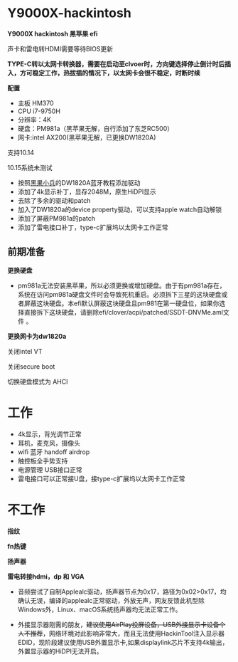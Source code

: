 # Y9000X-hackintosh

**Y9000X hackintosh 黑苹果 efi**

声卡和雷电转HDMI需要等待BIOS更新

**TYPE-C转以太网卡转换器，需要在启动至clvoer时，方向键选择停止倒计时后插入，方可稳定工作，热拔插的情况下，以太网卡会很不稳定，时断时续**

**配置** 
* 主板 HM370
* CPU i7-9750H
* 分辨率：4K
* 硬盘：PM981a（黑苹果无解，自行添加了东芝RC500）
* 网卡:intel AX200(黑苹果无解，已更换DW1820A) 

支持10.14

10.15系统未测试

* 按照[黑果小兵](https://blog.daliansky.net/DW1820A_BCM94350ZAE-driver-inserts-the-correct-posture.html)的DW1820A蓝牙教程添加驱动
* 添加了4k显示补丁，显存2048M，原生HiDPI显示
* 去除了多余的驱动和patch
* 加入了DW1820a的device property驱动，可以支持apple watch自动解锁 
* 添加了屏蔽PM981a的patch
* 添加了雷电接口补丁，type-c扩展坞以太网卡工作正常



前期准备
---

**更换硬盘**

* pm981a无法安装黑苹果，所以必须更换或增加硬盘。由于有pm981a存在，系统在访问pm981a硬盘文件时会导致死机重启。必须拆下三星的这块硬盘或者屏蔽这块硬盘。本efi默认屏蔽这块硬盘且pm981在第一硬盘位，如果你选择直接拆下这块硬盘，请删除efi/clover/acpi/patched/SSDT-DNVMe.aml文件 。

**更换网卡为dw1820a**

关闭intel VT

关闭secure boot

切换硬盘模式为 AHCI


# 工作

* 4k显示，背光调节正常 
* 耳机，麦克风，摄像头
* wifi 蓝牙 handoff airdrop
* 触控板全手势支持
* 电源管理 USB接口正常
* 雷电接口可以正常接U盘，接type-c扩展坞以太网卡工作正常

# 不工作

**指纹**

**fn热键**

**扬声器**

**雷电转接hdmi，dp 和 VGA**

* 音频尝试了自制Applealc驱动，扬声器节点为0x17，路径为0x02>0x17，均确认无误，编译的applealc正常驱动，外放无声，网友反馈此机型除Windows外，Linux、macOS系统扬声器均无法正常工作。

* 外接显示器刚需的朋友，~~建议使用AirPlay投屏设备，USB外接显示卡设备个人不推荐~~，网络环境对此影响非常大，而且无法使用HackinTool注入显示器EDID，现阶段建议使用USB外置显示卡,如果displaylink芯片不支持4k输出，外置显示器的HiDPI无法开启。


